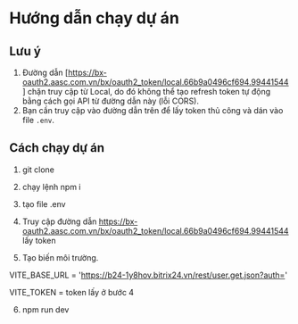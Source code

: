 # Hướng dẫn chạy dự án

## Lưu ý

1. Đường dẫn [https://bx-oauth2.aasc.com.vn/bx/oauth2_token/local.66b9a0496cf694.99441544] chặn truy cập từ Local, do đó không thể tạo refresh token tự động bằng cách gọi API từ đường dẫn này (lỗi CORS).
2. Bạn cần truy cập vào đường dẫn trên để lấy token thủ công và dán vào file `.env`.

## Cách chạy dự án

 1. git clone

 2. chạy lệnh npm i

 3. tạo file .env

 4. Truy cập đường dẫn <https://bx-oauth2.aasc.com.vn/bx/oauth2_token/local.66b9a0496cf694.99441544> lấy token

 5. Tạo biến môi trường. 
 
VITE_BASE_URL = 'https://b24-1y8hov.bitrix24.vn/rest/user.get.json?auth='

VITE_TOKEN = token lấy ở bước 4

 6. npm run dev
